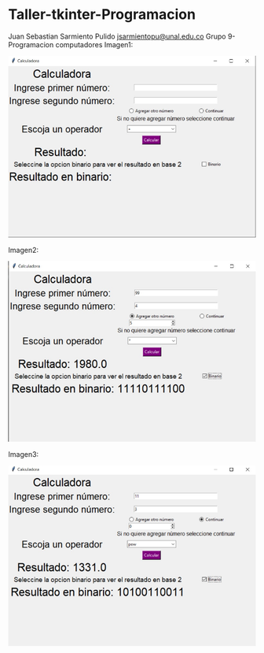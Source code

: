 # Taller-tkinter-Programacion
Juan Sebastian Sarmiento Pulido
jsarmientopu@unal.edu.co
Grupo 9- Programacion computadores
Imagen1:

![Alt tag](https://github.com/jsarmientopu/Taller-tkinter-Programacion/blob/main/IMAGENES%20INTERFAZ/Calculadora.jpg?raw=true)

Imagen2:

![Alt tag](https://github.com/jsarmientopu/Taller-tkinter-Programacion/blob/main/IMAGENES%20INTERFAZ/calculadora2.jpg?raw=true)

Imagen3:

![Alt tag](https://github.com/jsarmientopu/Taller-tkinter-Programacion/blob/main/IMAGENES%20INTERFAZ/Calculadora3.jpg?raw=true)
